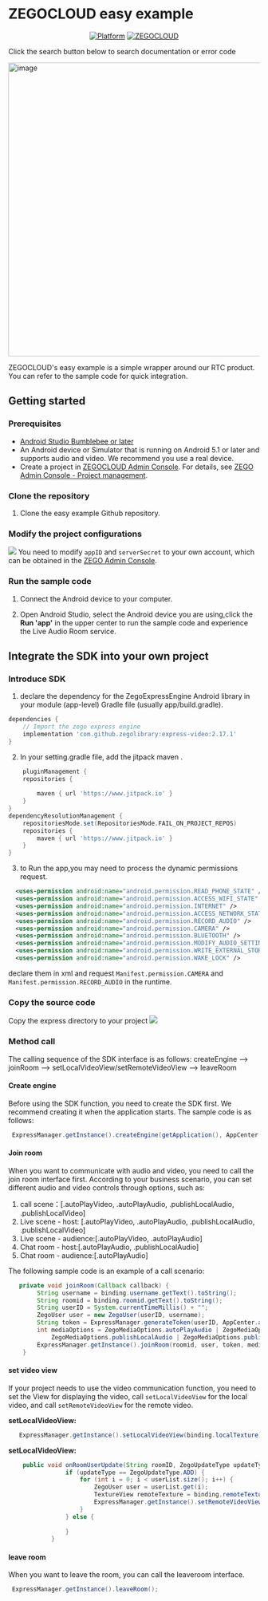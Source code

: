 # ZEGOCLOUD easy example
<p align="center">
    <a href="https://github.com/ZEGOCLOUD/easy_example_android/releases"><img src="https://img.shields.io/github/downloads/ZEGOCLOUD/easy_example_android/total" alt="Platform"/></a>
    <a href="https://discord.gg/EtNRATttyp">
        <img src="https://img.shields.io/discord/980014613179555870?color=5865F2&logo=discord&logoColor=white" alt="ZEGOCLOUD"/>
    </a>
    <p>
    <p>Click the search button below to search documentation or error code</p>
    <a href="https://docs.zegocloud.com/">
        <img width="589" alt="image" src="https://user-images.githubusercontent.com/5242852/170823639-2a684b4c-0bad-445a-b04e-5d4b6912e900.png">
    </a>
    </p>
</p>

ZEGOCLOUD's easy example is a simple wrapper around our RTC product. You can refer to the sample code for quick integration.

## Getting started

### Prerequisites

* [Android Studio Bumblebee or later](https://developer.android.com/studio)
* An Android device or Simulator that is running on Android 5.1 or later and supports audio and video. We recommend you use a real device.
* Create a project in [ZEGOCLOUD Admin Console](https://console.zegocloud.com/). For details, see [ZEGO Admin Console - Project management](https://docs.zegocloud.com/article/1271).

###  Clone the repository
1. Clone the easy example Github repository. 

### Modify the project configurations
![](media/16496764650900/16496772462635.png)
You need to modify `appID` and `serverSecret` to your own account, which can be obtained in the [ZEGO Admin Console](https://console.zegocloud.com/).

### Run the sample code

1. Connect the Android device to your computer.

2. Open Android Studio, select the Android device you are using,click the **Run 'app'** in the upper center to run the sample code and experience the Live Audio Room service.

## Integrate the SDK into your own project

### Introduce SDK
1. declare the dependency for the ZegoExpressEngine Android library in your module (app-level) Gradle file (usually app/build.gradle).
```groovy
dependencies {
    // Import the zego express engine
    implementation 'com.github.zegolibrary:express-video:2.17.1'
}
```
2. In your setting.gradle file, add the jitpack maven .
``` groovy
    pluginManagement {
    repositories {
        
        maven { url 'https://www.jitpack.io' }
    }
}
dependencyResolutionManagement {
    repositoriesMode.set(RepositoriesMode.FAIL_ON_PROJECT_REPOS)
    repositories {
        maven { url 'https://www.jitpack.io' }
    }
}
```
3. to Run the app,you may need to process the dynamic permissions request.
```xml
  <uses-permission android:name="android.permission.READ_PHONE_STATE" />
  <uses-permission android:name="android.permission.ACCESS_WIFI_STATE" />
  <uses-permission android:name="android.permission.INTERNET" />
  <uses-permission android:name="android.permission.ACCESS_NETWORK_STATE" />
  <uses-permission android:name="android.permission.RECORD_AUDIO" />
  <uses-permission android:name="android.permission.CAMERA" />
  <uses-permission android:name="android.permission.BLUETOOTH" />
  <uses-permission android:name="android.permission.MODIFY_AUDIO_SETTINGS" />
  <uses-permission android:name="android.permission.WRITE_EXTERNAL_STORAGE" />
  <uses-permission android:name="android.permission.WAKE_LOCK" />
```
declare them in xml and request `Manifest.permission.CAMERA` and `Manifest.permission.RECORD_AUDIO` in the runtime.

### Copy the source code
Copy the express directory to your project
![](media/16496764650900/16496772462634.png)
### Method call
The calling sequence of the SDK interface is as follows:
createEngine --> joinRoom --> setLocalVideoView/setRemoteVideoView --> leaveRoom

#### Create engine
Before using the SDK function, you need to create the SDK first. We recommend creating it when the application starts. The sample code is as follows:
```java
 ExpressManager.getInstance().createEngine(getApplication(), AppCenter.appID);
```

#### Join room
When you want to communicate with audio and video, you need to call the join room interface first. According to your business scenario, you can set different audio and video controls through options, such as:

1. call scene：[.autoPlayVideo, .autoPlayAudio, .publishLocalAudio, .publishLocalVideo]
2. Live scene - host: [.autoPlayVideo, .autoPlayAudio, .publishLocalAudio, .publishLocalVideo]
3. Live scene - audience:[.autoPlayVideo, .autoPlayAudio]
4. Chat room - host:[.autoPlayAudio, .publishLocalAudio]
5. Chat room - audience:[.autoPlayAudio]

The following sample code is an example of a call scenario:
```java
   private void joinRoom(Callback callback) {
        String username = binding.username.getText().toString();
        String roomid = binding.roomid.getText().toString();
        String userID = System.currentTimeMillis() + "";
        ZegoUser user = new ZegoUser(userID, username);
        String token = ExpressManager.generateToken(userID, AppCenter.appID, AppCenter.serverSecret);
        int mediaOptions = ZegoMediaOptions.autoPlayAudio | ZegoMediaOptions.autoPlayVideo |
            ZegoMediaOptions.publishLocalAudio | ZegoMediaOptions.publishLocalVideo;
        ExpressManager.getInstance().joinRoom(roomid, user, token, mediaOptions, callback);
    }
```
#### set video view
If your project needs to use the video communication function, you need to set the View for displaying the video, call `setLocalVideoView` for the local video, and call `setRemoteVideoView` for the remote video.

**setLocalVideoView:**
```java
   ExpressManager.getInstance().setLocalVideoView(binding.localTexture);
```

**setLocalVideoView:**
```java
    public void onRoomUserUpdate(String roomID, ZegoUpdateType updateType, ArrayList<ZegoUser> userList) {
                if (updateType == ZegoUpdateType.ADD) {
                    for (int i = 0; i < userList.size(); i++) {
                        ZegoUser user = userList.get(i);
                        TextureView remoteTexture = binding.remoteTexture;
                        ExpressManager.getInstance().setRemoteVideoView(user.userID, remoteTexture);
                    }
                } else {
                    
                }
            }
```

#### leave room
When you want to leave the room, you can call the leaveroom interface.
```java
 ExpressManager.getInstance().leaveRoom();
```
